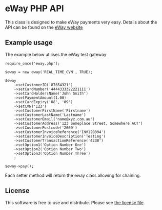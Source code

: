 # eWay PHP API

This class is designed to make eWay payments very easy. Details about the API can be found on the [eWay website](http://eway.com.au/developers/api/stored-\(xml\).html)

## Example usage

The example below utilises the eWay test gateway

    require_once('eway.php');

    $eway = new eway('REAL_TIME_CVN', TRUE);

    $eway
        ->setCustomerID('87654321')
        ->setCardNumber('4444333322221111')
        ->setCardHoldersName('John Smith')
        ->setPaymentAmount(1.00)
        ->setCardExpiry('08', '09')
        ->setCVN('123')
        ->setCustomerFirstName('Firstname')
        ->setCustomerLastName('Lastname')
        ->setCustomerEmail('name@xyz.com.au')
        ->setCustomerAddress('123 Someplace Street, Somewhere ACT')
        ->setCustomerPostcode('2609')
        ->setCustomerInvoiceReference('INV120394')
        ->setCustomerInvoiceDescription('Testing')
        ->setCustomerTransactionReference('4230')
        ->setOption1('Option Number One')
        ->setOption2('Option Number Two')
        ->setOption3('Option Number Three')
        ;

    $eway->pay();

Each setter method will return the eway class allowing for chaining.

## License

This software is free to use and distribute. Please see [the license file](https://github.com/samuelwilliams/eWay-PHP-API/blob/master/LICENSE).